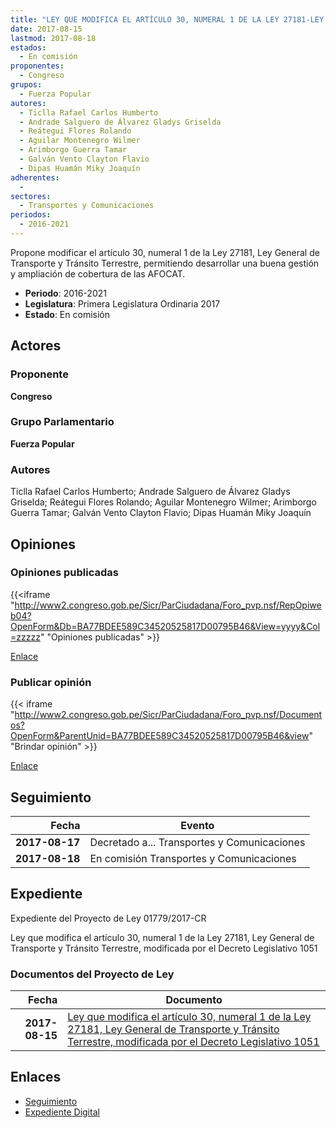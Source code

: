 ```yaml
---
title: "LEY QUE MODIFICA EL ARTÍCULO 30, NUMERAL 1 DE LA LEY 27181-LEY GENERAL DE TRANSPORTE Y TRÁNSITO TERRESTRE, MODIFICADA POR EL DECRETO LEGISLATIVO 1051"
date: 2017-08-15
lastmod: 2017-08-18
estados: 
  - En comisión
proponentes: 
  - Congreso
grupos: 
  - Fuerza Popular
autores: 
  - Ticlla Rafael Carlos Humberto
  - Andrade Salguero de Álvarez Gladys Griselda
  - Reátegui Flores Rolando
  - Aguilar Montenegro Wilmer
  - Arimborgo Guerra Tamar
  - Galván Vento Clayton Flavio
  - Dipas Huamán Miky Joaquín
adherentes: 
  - 
sectores: 
  - Transportes y Comunicaciones
periodos: 
  - 2016-2021
---
```


Propone modificar el artículo 30, numeral 1 de la Ley 27181, Ley General de Transporte y Tránsito Terrestre, permitiendo desarrollar una buena gestión y ampliación de cobertura de las AFOCAT.

- **Periodo**: 2016-2021
- **Legislatura**: Primera Legislatura Ordinaria 2017
- **Estado**: En comisión

## Actores

### Proponente

**Congreso**

### Grupo Parlamentario

**Fuerza Popular**

### Autores

Ticlla Rafael Carlos Humberto; Andrade Salguero de Álvarez Gladys Griselda; Reátegui Flores Rolando; Aguilar Montenegro Wilmer; Arimborgo Guerra Tamar; Galván Vento Clayton Flavio; Dipas Huamán Miky Joaquín


## Opiniones

### Opiniones publicadas

{{<iframe "http://www2.congreso.gob.pe/Sicr/ParCiudadana/Foro_pvp.nsf/RepOpiweb04?OpenForm&Db=BA77BDEE589C34520525817D00795B46&View=yyyy&Col=zzzzz" "Opiniones publicadas" >}}

[Enlace](http://www2.congreso.gob.pe/Sicr/ParCiudadana/Foro_pvp.nsf/RepOpiweb04?OpenForm&Db=BA77BDEE589C34520525817D00795B46&View=yyyy&Col=zzzzz)
### Publicar opinión

{{< iframe "http://www2.congreso.gob.pe/Sicr/ParCiudadana/Foro_pvp.nsf/Documentos?OpenForm&ParentUnid=BA77BDEE589C34520525817D00795B46&view" "Brindar opinión" >}}

[Enlace](http://www2.congreso.gob.pe/Sicr/ParCiudadana/Foro_pvp.nsf/Documentos?OpenForm&ParentUnid=BA77BDEE589C34520525817D00795B46&view)

## Seguimiento

| Fecha | Evento |
|------:|--------|
| **2017-08-17** | Decretado a... Transportes y Comunicaciones|
| **2017-08-18** | En comisión Transportes y Comunicaciones|


## Expediente

Expediente del Proyecto de Ley 01779/2017-CR

Ley que modifica el artículo 30, numeral 1 de la Ley 27181, Ley General de Transporte y Tránsito Terrestre, modificada por el Decreto Legislativo 1051


### Documentos del Proyecto de Ley

| Fecha | Documento |
|------:|--------|
| **2017-08-15** | [Ley que modifica el artículo 30, numeral 1 de la Ley 27181, Ley General de Transporte y Tránsito Terrestre, modificada por el Decreto Legislativo 1051](http://www.leyes.congreso.gob.pe/Documentos/2016_2021/Proyectos_de_Ley_y_de_Resoluciones_Legislativas/PL0177920170815..PDF) |

## Enlaces 

- [Seguimiento](http://www2.congreso.gob.pe/Sicr/TraDocEstProc/CLProLey2016.nsf/f7fff46988ca05b1052578e100829cc7/56d805fb730930f70525817d00746d2c?OpenDocument)
- [Expediente Digital](http://www2.congreso.gob.pe/Sicr/TraDocEstProc/CLProLey2016.nsf/f7fff46988ca05b1052578e100829cc7/56d805fb730930f70525817d00746d2c?OpenDocument&Click=05257FB7005EB655.eb71d0cf91d8294e05256cdf006b5706/$Body/0.1C6C)
